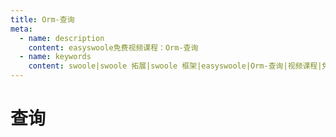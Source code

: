 ```yaml
---
title: Orm-查询
meta:
  - name: description
    content: easyswoole免费视频课程：Orm-查询
  - name: keywords
    content: swoole|swoole 拓展|swoole 框架|easyswoole|Orm-查询|视频课程|免费教程|orm
---
```

# 查询
<script type="text/javascript" src="/Js/Ckplayer/ckplayer.js"></script>
<div class="video" style="width: 50rem;height: 30rem;"></div>
<script type="text/javascript">
    var videoObject = {
    		container: '.video',
    		variable: 'player',
    		video:'http://video-oss.easyswoole.com/es-orm/3.%E6%9F%A5%E8%AF%A2.mp4'
    	};
    var player=new ckplayer(videoObject);
</script>
